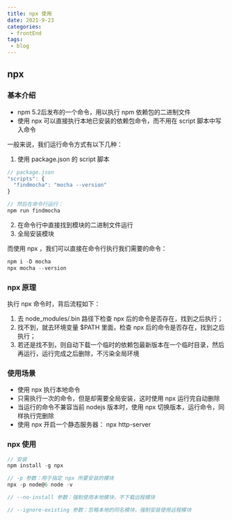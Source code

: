 ```yaml
---  
title: npx 使用 
date: 2021-9-23
categories:  
 - frontEnd  
tags:  
 - blog  
---  
```


## npx
### 基本介绍
* npm 5.2后发布的一个命令，用以执行 npm 依赖包的二进制文件
* 使用 npx 可以直接执行本地已安装的依赖包命令，而不用在 script 脚本中写入命令

一般来说，我们运行命令方式有以下几种：
1. 使用 package.json 的 script 脚本
```js
// package.json
"scripts": {
  "findmocha": "mocha --version"
}

// 然后在命令行运行：
npm run findmocha
```
2. 在命令行中直接找到模块的二进制文件运行
3. 全局安装模块

而使用 npx ，我们可以直接在命令行执行我们需要的命令：
```js
npm i -D mocha
npx mocha --version
```

### npx 原理
执行 npx 命令时，背后流程如下：
1. 去 node_modules/.bin 路径下检查 npx 后的命令是否存在，找到之后执行；
2. 找不到，就去环境变量 $PATH 里面，检查 npx 后的命令是否存在，找到之后执行；
3. 若还是找不到，则自动下载一个临时的依赖包最新版本在一个临时目录，然后再运行，运行完成之后删除，不污染全局环境

### 使用场景
* 使用 npx 执行本地命令
* 只需执行一次的命令，但是却需要全局安装，这时使用 npx 运行完自动删除
* 当运行的命令不兼容当前 nodejs 版本时，使用 npx 切换版本，运行命令，同样执行完删除
* 使用 npx 开启一个静态服务器： npx http-server

### npx 使用
```js
// 安装
npm install -g npx

// -p 参数：用于指定 npx 所要安装的模块
npx -p node@6 node -v

// --no-install 参数：强制使用本地模块，不下载远程模块

// --ignore-existing 参数：忽略本地的同名模块，强制安装使用远程模块
```